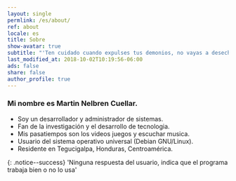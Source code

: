 ```yaml
---
layout: single
permlink: /es/about/
ref: about
locale: es
title: Sobre
show-avatar: true
subtitle: "'Ten cuidado cuando expulses tus demonios, no vayas a desechar lo mejor de ti.' Friedrich Nietzsche"
last_modified_at: 2018-10-02T10:19:56-06:00
ads: false
share: false
author_profile: true
---
```

### Mi nombre es **Martin Nelbren Cuellar**. 
- Soy un desarrollador y administrador de sistemas.
- Fan de la investigación y el desarrollo de tecnologia.
- Mis pasatiempos son los videos juegos y escuchar musica.
- Usuario del sistema operativo universal (Debian GNU/Linux). 
- Residente en Tegucigalpa, Honduras, Centroamérica.

{: .notice--success}
'Ninguna respuesta del usuario, indica que el programa trabaja bien o no lo usa' 
